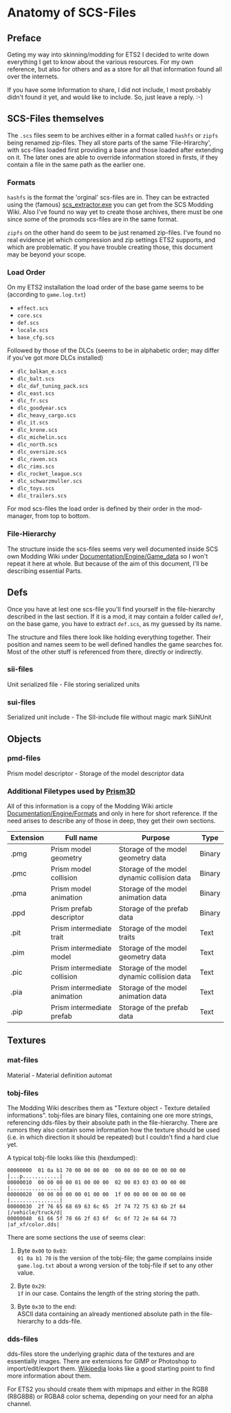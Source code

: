 # Anatomy of SCS-Files

## Preface
Geting my way into skinning/modding for ETS2 I decided to write down everything I get to know about the various resources. For my own reference, but also for others and as a store for all that information found all over the internets.

If you have some Information to share, I did not include, I most probably didn't found it yet, and would like to include. So, just leave a reply. :-)

## SCS-Files themselves
The `.scs` files seem to be archives either in a format called `hashfs` or `zipfs` being renamed zip-files. They all store parts of the same 'File-Hirarchy', with scs-files loaded first providing a base and those loaded after extending on it. The later ones are able to override information stored in firsts, if they contain a file in the same path as the earlier one.

### Formats
`hashfs` is the format the 'orginal' scs-files are in. They can be extracted using the (famous) [scs_extractor.exe](https://modding.scssoft.com/wiki/Documentation/Tools/Game_Archive_Extractor) you can get from the SCS Modding Wiki. Also I've found no way yet to create those archives, there must be one since some of the promods scs-files are in the same format.

`zipfs` on the other hand do seem to be just renamed zip-files. I've found no real evidence jet which compression and zip settings ETS2 supports, and which are problematic. If you have trouble creating those, this document may be beyond your scope.

### Load Order
On my ETS2 installation the load order of the base game seems to be (according to `game.log.txt`)
  * `effect.scs`
  * `core.scs`
  * `def.scs`
  * `locale.scs`
  * `base_cfg.scs`

Followed by those of the DLCs (seems to be in alphabetic order; may differ if you've got more DLCs installed)
  * `dlc_balkan_e.scs`
  * `dlc_balt.scs`
  * `dlc_daf_tuning_pack.scs`
  * `dlc_east.scs`
  * `dlc_fr.scs`
  * `dlc_goodyear.scs`
  * `dlc_heavy_cargo.scs`
  * `dlc_it.scs`
  * `dlc_krone.scs`
  * `dlc_michelin.scs`
  * `dlc_north.scs`
  * `dlc_oversize.scs`
  * `dlc_raven.scs`
  * `dlc_rims.scs`
  * `dlc_rocket_league.scs`
  * `dlc_schwarzmuller.scs`
  * `dlc_toys.scs`
  * `dlc_trailers.scs`

For mod scs-files the load order is defined by their order in the mod-manager, from top to bottom.

### File-Hierarchy
The structure inside the scs-files seems very well documented inside SCS own Modding Wiki under [Documentation/Engine/Game_data](https://modding.scssoft.com/wiki/Documentation/Engine/Game_data) so I won't repeat it here at whole. But because of the aim of this document, I'll be describing essential Parts.

## Defs
Once you have at lest one scs-file you'll find yourself in the file-hierarchy described in the last section. If it is a mod, it may contain a folder called `def`, on the base game, you have to extract `def.scs`, as my guessed by its name.

The structure and files there look like holding everything together. Their position and names seem to be well defined handles the game searches for. Most of the other stuff is referenced from there, directly or indirectly.

### sii-files
Unit serialized file - File storing serialized units 

### sui-files
Serialized unit include - The SII-include file without magic mark SiiNUnit 

## Objects

### pmd-files
Prism model descriptor - Storage of the model descriptor data

### Additional Filetypes used by [Prism3D](https://scssoft.com/technology)
All of this information is a copy of the Modding Wiki article [Documentation/Engine/Formats](https://modding.scssoft.com/wiki/Documentation/Engine/Formats) and only in here for short reference. If the need arises to describe any of those in deep, they get their own sections.

| Extension | Full name | Purpose | Type | 
|-----------|-----------|---------|------|
|.pmg | Prism model geometry         | Storage of the model geometry data          | Binary
|.pmc | Prism model collision        | Storage of the model dynamic collision data | Binary
|.pma | Prism model animation        | Storage of the model animation data         | Binary
|.ppd | Prism prefab descriptor      | Storage of the prefab data                  | Binary
|.pit | Prism intermediate trait     | Storage of the model traits                 | Text
|.pim | Prism intermediate model     | Storage of the model geometry data          | Text
|.pic | Prism intermediate collision | Storage of the model dynamic collision data | Text
|.pia | Prism intermediate animation | Storage of the model animation data         | Text
|.pip | Prism intermediate prefab    | Storage of the prefab data                  | Text 

## Textures

### mat-files
Material - Material definition
automat

### tobj-files
The Modding Wiki describes them as "Texture object - Texture detailed informations". tobj-files are binary files, containing one ore more strings, referencing dds-files by their absolute path in the file-hierarchy. There are rumors they also contain some information how the texture should be used (i.e. in which direction it should be repeated) but I couldn't find a hard clue yet.

A typical tobj-file looks like this (hexdumped):

    00000000  01 0a b1 70 00 00 00 00  00 00 00 00 00 00 00 00  |...p............|
    00000010  00 00 00 00 01 00 00 00  02 00 03 03 03 00 00 00  |................|
    00000020  00 00 00 00 00 01 00 00  1f 00 00 00 00 00 00 00  |................|
    00000030  2f 76 65 68 69 63 6c 65  2f 74 72 75 63 6b 2f 64  |/vehicle/truck/d|
    00000040  61 66 5f 78 66 2f 63 6f  6c 6f 72 2e 64 64 73     |af_xf/color.dds|

There are some sections the use of seems clear:

1. Byte `0x00` to `0x03`:  
   `01 0a b1 70` is the version of the tobj-file; the game complains inside `game.log.txt` about a wrong version of the tobj-file if set to any other value.

2. Byte `0x29`:  
   `1f` in our case. Contains the length of the string storing the path.

3. Byte `0x30` to the end:  
   ASCII data containing an already mentioned absolute path in the file-hierarchy to a dds-file.

### dds-files
dds-files store the underlying graphic data of the textures and are essentially images. There are extensions for GIMP or Photoshop to import/edit/export them. [Wikipedia](https://en.wikipedia.org/wiki/DirectDraw_Surface) looks like a good starting point to find more information about them.

For ETS2 you should create them with mipmaps and either in the RGB8 (R8G8B8) or RGBA8 color schema, depending on your need for an alpha channel.
